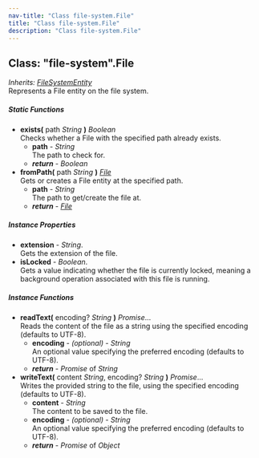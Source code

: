 ```yaml
---
nav-title: "Class file-system.File"
title: "Class file-system.File"
description: "Class file-system.File"
---
```

## Class: "file-system".File  
_Inherits:_ [_FileSystemEntity_](../file-system/FileSystemEntity.md)  
Represents a File entity on the file system.

##### Static Functions
 - **exists(** path _String_ **)** _Boolean_  
     Checks whether a File with the specified path already exists.
   - **path** - _String_  
     The path to check for.
   - _**return**_ - _Boolean_
 - **fromPath(** path _String_ **)** [_File_](../file-system/File.md)  
     Gets or creates a File entity at the specified path.
   - **path** - _String_  
     The path to get/create the file at.
   - _**return**_ - [_File_](../file-system/File.md)

##### Instance Properties
 - **extension** - _String_.    
  Gets the extension of the file.
 - **isLocked** - _Boolean_.    
  Gets a value indicating whether the file is currently locked, meaning a background operation associated with this file is running.

##### Instance Functions
 - **readText(** encoding? _String_ **)** _Promise_...  
     Reads the content of the file as a string using the specified encoding (defaults to UTF-8).
   - **encoding** - _(optional)_ - _String_  
     An optional value specifying the preferred encoding (defaults to UTF-8).
   - _**return**_ - _Promise_ of _String_
 - **writeText(** content _String_, encoding? _String_ **)** _Promise_...  
     Writes the provided string to the file, using the specified encoding (defaults to UTF-8).
   - **content** - _String_  
     The content to be saved to the file.
   - **encoding** - _(optional)_ - _String_  
     An optional value specifying the preferred encoding (defaults to UTF-8).
   - _**return**_ - _Promise_ of _Object_